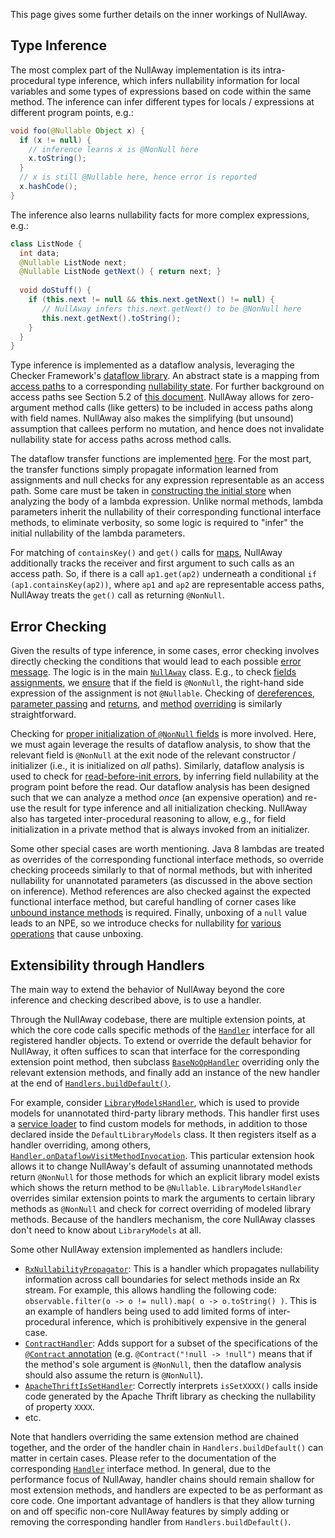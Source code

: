 This page gives some further details on the inner workings of
NullAway.

## Type Inference

The most complex part of the NullAway implementation is its
intra-procedural type inference, which infers nullability information
for local variables and some types of expressions based on code within
the same method.  The inference can infer different types for locals /
expressions at different program points, e.g.:
```java
void foo(@Nullable Object x) {
  if (x != null) {
    // inference learns x is @NonNull here
    x.toString();
  }
  // x is still @Nullable here, hence error is reported
  x.hashCode();
}
```

The inference also learns nullability facts for more complex
expressions, e.g.:
```java
class ListNode { 
  int data; 
  @Nullable ListNode next; 
  @Nullable ListNode getNext() { return next; }
  
  void doStuff() {
    if (this.next != null && this.next.getNext() != null) {
       // NullAway infers this.next.getNext() to be @NonNull here
       this.next.getNext().toString();
    }
  }
}
```

Type inference is implemented as a dataflow analysis, leveraging the
Checker
Framework's
[dataflow library](https://checkerframework.org/manual/checker-framework-dataflow-manual.pdf).
An abstract state is a mapping from
[access paths](https://github.com/uber/NullAway/blob/cfb1e2449b4e6d4187fcfa73ff638e3bc591603f/nullaway/src/main/java/com/uber/nullaway/dataflow/AccessPath.java) to a
corresponding
[nullability state](https://github.com/uber/NullAway/blob/master/nullaway/src/main/java/com/uber/nullaway/Nullness.java).
For further background on access paths see Section 5.2
of
[this document](https://manu.sridharan.net/files/aliasAnalysisChapter.pdf).
NullAway allows for zero-argument method calls (like getters) to be
included in access paths along with field names.  NullAway also makes
the simplifying (but unsound) assumption that callees perform no
mutation, and hence does not invalidate nullability state for access
paths across method calls.

The dataflow transfer functions are
implemented
[here](https://github.com/uber/NullAway/blob/cfb1e2449b4e6d4187fcfa73ff638e3bc591603f/nullaway/src/main/java/com/uber/nullaway/dataflow/AccessPathNullnessPropagation.java).
For the most part, the transfer functions simply propagate information
learned from assignments and null checks for any expression
representable as an access path.  Some care must be taken
in
[constructing the initial store](https://github.com/uber/NullAway/blob/cfb1e2449b4e6d4187fcfa73ff638e3bc591603f/nullaway/src/main/java/com/uber/nullaway/dataflow/AccessPathNullnessPropagation.java#L193) when
analyzing the body of a lambda expression.  Unlike normal methods,
lambda parameters inherit the nullability of their corresponding
functional interface methods, to eliminate verbosity, so some logic is
required to "infer" the initial nullability of the lambda parameters.

For matching of `containsKey()` and `get()` calls
for [maps](https://github.com/uber/NullAway/wiki/Maps), NullAway
additionally tracks the receiver and first argument to such calls as an access
path.  So, if there is a call `ap1.get(ap2)` underneath a
conditional `if (ap1.containsKey(ap2))`, where `ap1` and `ap2`
are representable access paths, NullAway treats the `get()` call as
returning `@NonNull`.

## Error Checking

Given the results of type inference, in some cases, error checking
involves directly checking the conditions that would lead to
each
possible
[error message](https://github.com/uber/NullAway/wiki/Error-Messages).
The logic is in the
main
[`NullAway`](https://github.com/uber/NullAway/blob/cfb1e2449b4e6d4187fcfa73ff638e3bc591603f/nullaway/src/main/java/com/uber/nullaway/NullAway.java) class.
E.g., to
check
[fields assignments](https://github.com/uber/NullAway/wiki/Error-Messages#assigning-nullable-expression-to-nonnull-field),
we [ensure](https://github.com/uber/NullAway/blob/cfb1e2449b4e6d4187fcfa73ff638e3bc591603f/nullaway/src/main/java/com/uber/nullaway/NullAway.java#L342) that if the field is `@NonNull`, the right-hand side
expression of the assignment is not `@Nullable`.  Checking of
[dereferences](https://github.com/uber/NullAway/wiki/Error-Messages#dereferenced-expression-is-nullable),
[parameter passing](https://github.com/uber/NullAway/wiki/Error-Messages#passing-nullable-parameter-where-nonnull-is-required) and
[returns](https://github.com/uber/NullAway/wiki/Error-Messages#returning-nullable-expression-from-method-with-nonnull-return-type),
and
[method](https://github.com/uber/NullAway/wiki/Error-Messages#assigning-nullable-expression-to-nonnull-field) [overriding](https://github.com/uber/NullAway/wiki/Error-Messages#parameter-is-nonnull-but-parameter-in-superclass-method-is-nullable) is
similarly straightforward.

Checking
for
[proper initialization of `@NonNull` fields](https://github.com/uber/NullAway/wiki/Error-Messages#initializer-method-does-not-guarantee-nonnull-field-is-initialized--nonnull-field--not-initialized) is
more involved.  Here, we must again leverage the results of dataflow
analysis, to show that the relevant field is `@NonNull` at the exit
node of the relevant constructor / initializer (i.e., it is
initialized on *all* paths).  Similarly, dataflow analysis is used to
check
for
[read-before-init errors](https://github.com/uber/NullAway/wiki/Error-Messages#read-of-nonnull-field-before-initialization),
by inferring field nullability at the program point before the read.
Our dataflow analysis has been designed such that we can analyze a
method *once* (an expensive operation) and re-use the result for type
inference and all initialization checking.  NullAway also has targeted
inter-procedural reasoning to allow, e.g., for field initialization in
a private method that is always invoked from an initializer.

Some other special cases are worth mentioning.  Java 8 lambdas are
treated as overrides of the corresponding functional interface
methods, so override checking proceeds similarly to that of normal
methods, but with inherited nullability for unannotated parameters (as
discussed in the above section on inference).  Method references are
also checked against the expected functional interface method, but
careful handling of corner cases
like
[unbound instance methods](https://github.com/uber/NullAway/wiki/Error-Messages#unbound-instance-method-reference-cannot-be-used-as-first-parameter-of-functional-interface-method-is-nullable) is
required.  Finally, unboxing of a `null` value leads to an NPE, so we
introduce checks for
nullability
[for](https://github.com/uber/NullAway/blob/cfb1e2449b4e6d4187fcfa73ff638e3bc591603f/nullaway/src/main/java/com/uber/nullaway/NullAway.java#L348) [various](https://github.com/uber/NullAway/blob/cfb1e2449b4e6d4187fcfa73ff638e3bc591603f/nullaway/src/main/java/com/uber/nullaway/NullAway.java#L393) [operations](https://github.com/uber/NullAway/blob/cfb1e2449b4e6d4187fcfa73ff638e3bc591603f/nullaway/src/main/java/com/uber/nullaway/NullAway.java#L537) that
cause unboxing.

## Extensibility through Handlers

The main way to extend the behavior of NullAway beyond the core inference and checking described above, is to use a handler. 

Through the NullAway codebase, there are multiple extension points, at which the core code calls specific methods of the [`Handler`](https://github.com/uber/NullAway/blob/cfb1e2449b4e6d4187fcfa73ff638e3bc591603f/nullaway/src/main/java/com/uber/nullaway/handlers/Handler.java) interface for all registered handler objects. To extend or override the default behavior for NullAway, it often suffices to scan that interface for the corresponding extension point method, then subclass [`BaseNoOpHandler`](https://github.com/uber/NullAway/blob/cfb1e2449b4e6d4187fcfa73ff638e3bc591603f/nullaway/src/main/java/com/uber/nullaway/handlers/BaseNoOpHandler.java) overriding only the relevant extension methods, and finally add an instance of the new handler at the end of [`Handlers.buildDefault()`](https://github.com/uber/NullAway/blob/cfb1e2449b4e6d4187fcfa73ff638e3bc591603f/nullaway/src/main/java/com/uber/nullaway/handlers/Handlers.java#L37).

For example, consider [`LibraryModelsHandler`](https://github.com/uber/NullAway/blob/cfb1e2449b4e6d4187fcfa73ff638e3bc591603f/nullaway/src/main/java/com/uber/nullaway/handlers/LibraryModelsHandler.java), which is used to provide models for unannotated third-party library methods. This handler first uses a [service loader](https://docs.oracle.com/javase/7/docs/api/java/util/ServiceLoader.html) to find custom models for methods, in addition to those declared inside the `DefaultLibraryModels` class. It then registers itself as a handler overriding, among others, [`Handler.onDataflowVisitMethodInvocation`](https://github.com/uber/NullAway/blob/cfb1e2449b4e6d4187fcfa73ff638e3bc591603f/nullaway/src/main/java/com/uber/nullaway/handlers/Handler.java#L195). This particular extension hook allows it to change NullAway's default of assuming unannotated methods return `@NonNull` for those methods for which an explicit library model exists which shows the return method to be `@Nullable`. `LibraryModelsHandler` overrides similar extension points to mark the arguments to certain library methods as `@NonNull` and check for correct overriding of modeled library methods. Because of the handlers mechanism, the core NullAway classes don't need to know about `LibraryModels` at all.

Some other NullAway extension implemented as handlers include:

* [`RxNullabilityPropagator`](https://github.com/uber/NullAway/blob/cfb1e2449b4e6d4187fcfa73ff638e3bc591603f/nullaway/src/main/java/com/uber/nullaway/handlers/RxNullabilityPropagator.java): This is a handler which propagates nullability information across call boundaries for select methods inside an Rx stream. For example, this allows handling the following code: `observable.filter(o -> o != null).map( o -> o.toString() )`. This is an example of handlers being used to add limited forms of inter-procedural inference, which is prohibitively expensive in the general case.
* [`ContractHandler`](https://github.com/uber/NullAway/blob/cfb1e2449b4e6d4187fcfa73ff638e3bc591603f/nullaway/src/main/java/com/uber/nullaway/handlers/ContractHandler.java): Adds support for a subset of the specifications of the [`@Contract` annotation](https://www.jetbrains.com/help/idea/contract-annotations.html) (e.g. `@Contract("!null -> !null")` means that if the method's sole argument is `@NonNull`, then the dataflow analysis should also assume the return is `@NonNull`).
* [`ApacheThriftIsSetHandler`](https://github.com/uber/NullAway/blob/cfb1e2449b4e6d4187fcfa73ff638e3bc591603f/nullaway/src/main/java/com/uber/nullaway/handlers/ApacheThriftIsSetHandler.java): Correctly interprets `isSetXXXX()` calls inside code generated by the Apache Thrift library as checking the nullability of property `XXXX`. 
* etc.

Note that handlers overriding the same extension method are chained together, and the order of the handler chain in `Handlers.buildDefault()` can matter in certain cases. Please refer to the documentation of the corresponding [`Handler`](https://github.com/uber/NullAway/blob/cfb1e2449b4e6d4187fcfa73ff638e3bc591603f/nullaway/src/main/java/com/uber/nullaway/handlers/Handler.java) interface method. In general, due to the performance focus of NullAway, handler chains should remain shallow for most extension methods, and handlers are expected to be as performant as core code. One important advantage of handlers is that they allow turning on and off specific non-core NullAway features by simply adding or removing the corresponding handler from `Handlers.buildDefault()`.
